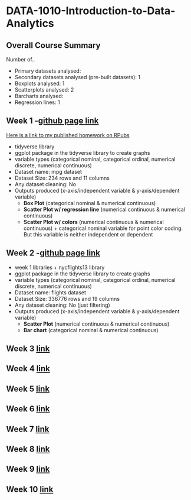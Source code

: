 # DATA-1010-Introduction-to-Data-Analytics

## Overall Course Summary

Number of..
* Primary datasets analysed:
* Secondary datasets analysed (pre-built datasets): 1
* Boxplots analysed: 1
* Scatterplots analysed: 2
* Barcharts analysed:
* Regression lines: 1

## Week 1 -[github page link](https://github.com/hsarfraz/DATA-1010-Introduction-to-Data-Analytics/tree/main/week%201)

[Here is a link to my published homework on RPubs](http://rpubs.com/hsarfraz76/1347104)

* tidyverse library
* ggplot package in the tidyverse library to create graphs
* variable types (categorical nominal, categorical ordinal, numerical discrete, numerical continuous)
* Dataset name: mpg dataset
* Dataset Size: 234 rows and 11 columns
* Any dataset cleaning: No
* Outputs produced (x-axis/independent variable & y-axis/dependent variable)
  * **Box Plot** (categorical nominal & numerical continuous)
  * **Scatter Plot w/ regression line** (numerical continuous & numerical continuous)
  * **Scatter Plot w/ colors** (numerical continuous & numerical continuous) + categorical nominal variable for point color coding. But this variable is neither independent or dependent


## Week 2 -[github page link](https://github.com/hsarfraz/DATA-1010-Introduction-to-Data-Analytics/tree/main/week%202)

* week 1 libraries + nycflights13 library
* ggplot package in the tidyverse library to create graphs
* variable types (categorical nominal, categorical ordinal, numerical discrete, numerical continuous)
* Dataset name: flights dataset
* Dataset Size: 336776 rows and 19 columns
* Any dataset cleaning: No (just filtering)
* Outputs produced (x-axis/independent variable & y-axis/dependent variable)
  * **Scatter Plot** (numerical continuous & numerical continuous)
  * **Bar chart** (categorical nominal & numerical continuous) 

## Week 3 [link]()

## Week 4 [link]()

## Week 5 [link]()

## Week 6 [link]()

## Week 7 [link]()

## Week 8 [link]()

## Week 9 [link]()

## Week 10 [link]()
